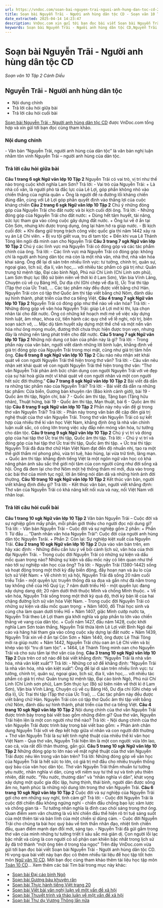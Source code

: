 ```yaml
---
url: https://vndoc.com/soan-bai-nguyen-trai-nguoi-anh-hung-dan-toc-cd-278846
title: Soạn bài Nguyễn Trãi - Người anh hùng dân tộc CD - Soạn văn 10 Tập 2 Cánh Diều - VnDoc.com
date_extracted: 2025-04-14 14:23:47
description: VnDoc.com xin gửi tới bạn đọc bài viết Soạn bài Nguyễn Trãi - Người anh hùng dân tộc CD. Mời bạn đọc cùng tham khảo chi tiết.
keywords: Soạn bài Nguyễn Trãi - Người anh hùng dân tộc CD,Nguyễn Trãi - Người anh hùng dân tộc,soạn Nguyễn Trãi - Người anh hùng dân tộc,soạn văn Nguyễn Trãi - Người anh hùng dân tộc,ngữ văn 10 Cd,soạn văn 10,văn 10
---
```


# Soạn bài Nguyễn Trãi - Người anh hùng dân tộc CD
 _Soạn văn 10 Tập 2 Cánh Diều_
## Nguyễn Trãi - Người anh hùng dân tộc
  * Nội dung chính
  * Trả lời câu hỏi giữa bài
  * Trả lời câu hỏi cuối bài

[Soạn bài Nguyễn Trãi - Người anh hùng dân tộc CD](<https://vndoc.com/soan-bai-nguyen-trai-nguoi-anh-hung-dan-toc-cd-278846>) được VnDoc.com tổng hợp và xin gửi tới bạn đọc cùng tham khảo.
### Nội dung chính
\- Văn bản “Nguyễn Trãi, người anh hùng của dân tộc” là văn bản nghị luận nhằm tôn vinh Nguyễn Trãi – người anh hùng của dân tộc.
### Trả lời câu hỏi giữa bài
**Câu 1 trang 6 sgk Ngữ văn lớp 10 Tập 2**
Nguyễn Trãi có vai trò, vị trí như thế nào trong cuộc khởi nghĩa Lam Sơn?
Trả lời:
\- Vai trò của Nguyễn Trãi:
\+ Là nhà cố vấn, là người phò tá đắc lực của Lê Lợi, góp phần không nhỏ vào chiến thắng của nghĩa quân
\+ Ông là người đề ra đường lối kháng chiến đúng đắn, cùng với Lê Lợi góp phần quyết định vào thắng lợi của cuộc kháng chiến
**Câu 2 trang 6 sgk Ngữ văn lớp 10 Tập 2**
Chú ý những đóng góp của Nguyễn Trãi cho đất nước và bi kịch cuối đời ông.
Trả lời:
\- Những đóng góp của Nguyễn Trãi cho đất nước:
\+ Dùng hết tâm huyết, tài năng, sức lực tham gia vào công cuộc gây dựng đất nước.
\+ Ông lui về ở ẩn tại Côn Sơn, nhưng khi được trọng dụng, ông lại hăm hở ra giúp nước.
\- Bi kịch cuối đời:
\+ Khi đang giữ trọng trách công việc quốc gia thì năm 1442 xảy ra vụ án Lệ Chi viên.
\+ Bị vu tội giết vua, tru di tam tộc
\+ Đến khi vua Lê Thánh Tông lên ngôi đã minh oan cho Nguyễn Trãi
**Câu 3 trang 7 sgk Ngữ văn lớp 10 Tập 2**
Chú ý các lĩnh vực mà Nguyễn Trãi có đóng góp và các tác phẩm chính của ông.
Trả lời:
\- Các lĩnh vực mà Nguyễn Trãi có đóng góp: không chỉ là người anh hùng dân tộc mà còn là một nhà văn, nhà thơ, nhà văn hóa khai sáng. Ông để lại di sản trên nhiều lĩnh vực: tư tưởng, chính trị, quân sự, ngoại giao, lịch sử, địa lí, văn học,... với nhiều tác phẩm có giá trị như: Quân trung từ mệnh tập, Đại cáo bình Ngô, Phủ núi Chí Linh \(Chí Linh sơn phủ\), Lam Sơn thực lục \(Bộ sử biên niên về thời kì ở Lam Sơn\), Văn bia Vĩnh Lăng, Chuyện cũ về cụ Băng Hồ, Dư địa chí \(Ghi chép về địa lí\), Ức Trai thi tập \(Tập thơ của Ức Trai\), ... Các tác phẩm này đều được viết bằng chữ Hán. Nguyễn Trãi còn có tập thơ Quốc âm thi tập viết bằng chữ Nôm, đánh dấu sự hình thành, phát triển của thơ ca tiếng Việt.
**Câu 4 trang 7 sgk Ngữ văn lớp 10 Tập 2**
Nguyễn Trãi có đóng góp như thế nào về văn hóa?
Trả lời:
\- Những đóng góp về văn hóa Nguyễn Trãi: giúp Lê Lợi mở kì thi, lựa chọn nhân tài cho đất nước. Ông có những kế hoạch mới mẻ về việc xây dựng hình luật, âm nhạc, khoa cử, tiến hành các quy chế về lễ nghi, nội trị, biên soạn sách vở, … Mặc dù tâm huyết xây dựng một thể chế và một nền văn hóa như ông mong muốn, đương thời chưa thực hiện được trọn vẹn, nhưng đây là những nền tảng phát triển cho đất nước.
**Câu 5 trang 7 sgk Ngữ văn lớp 10 Tập 2**
Những nội dung cơ bản của phần này là gì?
Trả lời:
\- Trong phần này của văn bản, người viết dành những lời bình luận, khẳng định về giá trị đóng góp của Nguyễn Trãi trong mọi mặt, cũng như giá trị tâm hồn ông.
**Câu 6 trang 8 sgk Ngữ văn lớp 10 Tập 2**
Câu nào nêu nhận xét khái quát về con người Nguyễn Trãi thể hiện trong thơ văn?
Trả lời:
\- Câu văn nêu nhận xét khái quát về con người Nguyễn Trãi thể hiện trong thơ văn: “Thơ văn Nguyễn Trãi phản ánh bức chân dung con người Nguyễn Trãi với vẻ đẹp của sự hài hoà giữa một vĩ khái quát về con người nhân và một con người hết sức đời thường.”
**Câu 7 trang 8 sgk Ngữ văn lớp 10 Tập 2**
Bài viết đã dẫn ra những tác phẩm nào của Nguyễn Trãi?
Trả lời:
\- Bài viết đã dẫn ra những tác phẩm: Cửa biển, Gương bản khuyên răn \(Bảo kính cảnh giới\), bài 19 - Quốc âm thi tập, Ngôn chí, bài 7 - Quốc âm thi tập, Tặng bạn \(Tặng hữu nhân\), Thuật hứng, bài 19 - Quốc âm thi tập, Mạn thuật, bài 6 - Quốc âm thi tập
**Câu 8 trang 9 sgk Ngữ văn lớp 10 Tập 2**
Phần này nêu vấn đề gì trong thơ văn Nguyễn Trãi?
Trả lời:
\- Phần này trong văn bản đề cập đến giá trị nghệ thuật của thơ văn Nguyễn Trãi. Trong thơ văn Nguyễn Trãi có sự kết hợp của nhiều thế kỉ văn học Việt Nam, khẳng định ông là nhà văn chính luận xuất sắc, có công lớn trong việc xây đắp nền móng văn hóa, tư tưởng cho dân tộc.
**Câu 9 trang 9 sgk Ngữ văn lớp 10 Tập 2**
Chú ý vị trí và đóng góp của hai tập thơ Ức trai thi tập, Quốc âm thi tập.
Trả lời:
\- Chú ý vị trí và đóng góp của hai tập thơ Ức trai thi tập, Quốc âm thi tập.
\+ Ức trai thi tập: Nguyễn Trãi đã đưa thơ chữ Hán Việt Nam đạt đến độ nhuần nhị, tạo ra một thế giới thẩm mĩ phong phú, vừa trí tuệ, hào hùng, lại vừa trữ tình, lãng mạn.
\+ Quốc âm thi tập: khẳng định tiếng Việt là một ngôn ngữ văn học có khả năng phản ánh sâu sắc thế giới nội tâm của con người cũng như đời sống xã hội. Ông đã đem lại cho thơ Nôm một hệ thống thẩm mĩ mới, đưa vào trong các bài thơ của mình tục ngữ, lời ăn tiếng nói dân dã và những hình ảnh đời thường.
**Câu 10 trang 10 sgk Ngữ văn lớp 10 Tập 2**
Kết thúc văn bản, người viết khẳng định điều gì?
Trả lời:
\- Kết thúc văn bản, người viết khẳng định: Thơ văn của Nguyễn Trãi có khả năng kết nối xưa và nay, nối Việt Nam với nhân loại.
### Trả lời câu hỏi cuối bài
**Câu 1 trang 10 sgk Ngữ văn lớp 10 Tập 2**
Văn bản Nguyễn Trãi – Cuộc đời và sự nghiệp gồm mấy phần, mỗi phần giới thiệu cho người đọc nội dung gì?
Trả lời:
\- Văn bản Nguyễn Trãi – Cuộc đời và sự nghiệp gồm 2 phần:
\+ Phần 1: Từ đầu … “Danh nhân văn hóa Nguyễn Trãi”: Cuộc đời của người anh hùng dân tộc Nguyễn Tsrãi.
\+ Phần 2: Còn lại: Sự nghiệp kiệt xuất của Nguyễn Trãi.
**Câu 2 trang 10 sgk Ngữ văn lớp 10 Tập 2**
Dựa vào văn bản trên, em hãy xác định:
\- Những điều cần lưu ý về bối cảnh lịch sử, văn hóa của thời đại Nguyễn Trãi.
\- Trong cuộc đời Nguyễn Trãi có những sự kiện và dấu mốc quan trọng nào? Những sự kiện và dấu mốc này có liên quan như thế nào tới sự nghiệp văn học của ông?
Trả lời:
\- Nguyễn Trãi \(1380-1442\) sống và hoạt động trong một thời kỳ đầy biến động, đầy hoạn nạn và âu lo của lịch sử Việt Nam:
\+ Về chính trị xã hội, Nguyễn Trãi đã sống 20 năm cuối triều Trần - một quyền lực truyền thống đã sa đọa và gần như đã nằm trong tay khống chế của Hồ Quý Ly; 7 năm dưới triều Hồ - một quyền lực đang xây dựng dang dở; 20 năm dưới thời thuộc Minh và chống Minh thuộc.
\+ Về văn hóa, Nguyễn Trãi sống trong một thời kỳ quá độ, thời kỳ bản lề của hai chặng đường lịch sử văn hóa Việt Nam.
\- Trong cuộc đời Nguyễn Trãi có những sự kiện và dấu mốc quan trọng:
\+ Năm 1400, đỗ Thái học sinh và cùng cha làm quan dưới triều Hồ
\+ Năm 1407, giặc Minh cướp nước ta, Nguyễn Trãi theo Lê Lợi tham gia khởi nghĩa và góp phần to lớn vào chiến thắng vẻ vang của dân tộc.
\+ Cuối năm 1427, đầu năm 1428, cuộc khởi nghĩa Lam Sơn toàn thắng, Nguyễn Trãi thừa lệnh Lê Lợi viết Bình Ngô đại cáo và hăng hái tham gia vào công cuộc xây dựng lại đất nước
\+ Năm 1439, Nguyễn Trãi xin về ở ẩn tại Côn Sơn
\+ Năm 1440, ông được Lê Thái Tông mời ra giúp nước
\+ Năm 1442, Nguyễn Trãi chịu oan án Lệ Chi viên và bị khép vào tội "tru di tam tộc". + 1464, Lê Thánh Tông minh oan cho Nguyễn Trãi và cho sưu tầm lại thơ văn của ông.
**Câu 3 trang 10 sgk Ngữ văn lớp 10 Tập 2**
Dựa trên cơ sở nào để bài viết khẳng định: “Nguyễn Trãi là nhà văn hóa, nhà văn kiệt xuất”?
Trả lời:
\- Những cơ sở để khẳng định: “Nguyễn Trãi là nhà văn hóa, nhà văn kiệt xuất”:
Ông để lại di sản trên nhiều lĩnh vực: tư tưởng, chính trị, quân sự, ngoại giao, lịch sử, địa lí, văn học,... với nhiều tác phẩm có giá trị như: Quân trung từ mệnh tập, Đại cáo bình Ngô, Phủ núi Chí Linh \(Chí Linh sơn phủ\), Lam Sơn thực lục \(Bộ sử biên niên về thời kì ở Lam Sơn\), Văn bia Vĩnh Lăng, Chuyện cũ về cụ Băng Hồ, Dư địa chí \(Ghi chép về địa lí\), Ức Trai thi tập \(Tập thơ của Ức Trai\), ... Các tác phẩm này đều được viết bằng chữ Hán. Nguyễn Trãi còn có tập thơ Quốc âm thi tập viết bằng chữ Nôm, đánh dấu sự hình thành, phát triển của thơ ca tiếng Việt.
**Câu 4 trang 10 sgk Ngữ văn lớp 10 Tập 2**
Nội dung chính của thơ văn Nguyễn Trãi được trình bày trong bài viết bao gồm những điểm gì? Qua thơ văn, Nguyễn Trãi hiện lên là một con người như thế nào?
Trả lời:
\- Nội dung chính của thơ văn Nguyễn Trãi được trình bày trong bài viết bao gồm:
\+ Phản ánh chân dung Nguyễn Trãi với vẻ đẹp kết hợp giữa vĩ nhân và con người đời thường
\+ Thơ văn Nguyễn Trãi là sự kết tinh nghệ thuật của nhiều thế kỉ văn học Việt Nam
\- Qua thơ văn, Nguyễn Trãi hiện lên là một con người: vừa lớn lao, cao cả, vừa rất đỗi thân thương, gần gũi.
**Câu 5 trang 10 sgk Ngữ văn lớp 10 Tập 2**
Những đóng góp to lớn nào về mặt nghệ thuật của thơ văn Nguyễn Trãi được nêu lên trong văn bản trên?
Trả lời:
Những đóng góp về văn học của Nguyễn Trãi là hết sức to lớn, có giá trị mở đầu cho nhiều truyền thống quý báu của văn học dân tộc. Thơ văn Nguyễn Trãi thấm nhuần tư tưởng yêu nước, nhân nghĩa vì dân, cùng với niềm suy tư thế sự và tình yêu thiên nhiên, đất nước. “Yêu nước, thương dân” và “nhân nghĩa vì dân”, khát vọng xây dựng một quốc gia độc lập, hưng thịnh, thái bình, người dân được sống ấm no, hạnh phúc là những nội dung lớn trong thơ văn Nguyễn Trãi.
**Câu 6 trang 10 sgk Ngữ văn lớp 10 Tập 2**
Cuộc đời và sự nghiệp của Nguyễn Trãi gợi cho em những suy nghĩ, tình cảm gì?
Trả lời:
\- Cuộc đời Nguyễn Trãi là cuộc đời chiến đấu không ngừng nghỉ - chiến đấu chống bạo lực xâm lược và chống gian tà
\- Tư tưởng nhân nghĩa là đỉnh cao chói sáng trong thơ ông. Quan điểm xem văn chương là vũ khí chiến đấu thể hiện rõ trí tuệ sáng suốt của một thiên tài và bản lĩnh của một chiến sĩ dũng cảm.
\- Cuộc đời Nguyễn Trãi cho chúng ta bài học quý báu về tinh thần nhân đạo, nhiệt tình chiến đấu, quan điểm mạnh dạn đổi mới, sáng tạo.
\- Nguyễn Trãi đã gửi gắm trong thơ văn của mình những tư tưởng triết lí sâu sắc mà giản dị. Con người lỗi lạc bậc nhất và cũng là con người có số phận oan khiên bậc nhất trong lịch sử ấy đã trở thành “một ông tiên ở trong tòa ngọc”
Trên đây VnDoc.com vừa gửi tới bạn đọc bài viết Soạn bài Nguyễn Trãi - Người anh hùng dân tộc CD. Hi vọng qua bài viết này bạn đọc có thêm nhiều tài liệu để học tập tốt hơn môn [Ngữ văn 10 CD](<https://vndoc.com/ngu-van-10-canh-dieu-tap2>). Mời bạn đọc cùng tham khảo thêm tài liệu học tập môn [Toán 10 CD](<https://vndoc.com/toan-10-canh-dieu-tap2>)...
Xem thêm các bài Tìm bài trong mục này khác:
  * [Soạn bài Đại cáo bình Ngô](</soan-bai-dai-cao-binh-ngo-cd-278852>)
  * [Soạn bài Gương báu khuyên răn](</soan-bai-guong-bau-khuyen-ran-cd-278856>)
  * [Soạn bài Thực hành tiếng Việt trang 20](</soan-bai-thuc-hanh-tieng-viet-trang-20-cd-278863>)
  * [Soạn bài Viết bài văn nghị luận về một vấn đề xã hội](</soan-bai-viet-bai-van-nghi-luan-ve-mot-van-de-xa-hoi-cd-278866>)
  * [Soạn bài Thuyết trình và thảo luận về một vấn đề xã hội](</soan-bai-thuyet-trinh-va-thao-luan-ve-mot-van-de-xa-hoi-cd-279046>)
  * [Soạn bài Thư dụ Vương Thông lần nữa](</soan-bai-thu-du-vuong-thong-lan-nua-cd-279048>)


